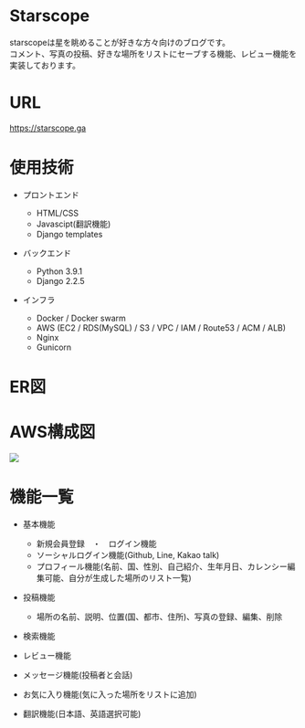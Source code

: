 # Starscope
starscopeは星を眺めることが好きな方々向けのブログです。  
コメント、写真の投稿、好きな場所をリストにセーブする機能、レビュー機能を実装しております。


# URL
https://starscope.ga


# 使用技術
- プロントエンド
  - HTML/CSS
  - Javascipt(翻訳機能)
  - Django templates



- バックエンド
  - Python 3.9.1
  - Django 2.2.5

- インフラ
  - Docker / Docker swarm
  - AWS (EC2 / RDS(MySQL) / S3 / VPC / IAM / Route53 / ACM / ALB)
  - Nginx
  - Gunicorn

# ER図
# AWS構成図
<img src="https://user-images.githubusercontent.com/66953834/135719247-82fa40e1-a904-427b-b981-c9301e40b219.png" />

# 機能一覧

- 基本機能
  - 新規会員登録　・　ログイン機能
  - ソーシャルログイン機能(Github, Line, Kakao talk)
  - プロフィール機能(名前、国、性別、自己紹介、生年月日、カレンシー編集可能、自分が生成した場所のリスト一覧)

- 投稿機能
  - 場所の名前、説明、位置(国、都市、住所)、写真の登録、編集、削除

- 検索機能

- レビュー機能

- メッセージ機能(投稿者と会話)

- お気に入り機能(気に入った場所をリストに追加)

- 翻訳機能(日本語、英語選択可能)
